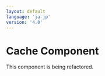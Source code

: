 ```yaml
---
layout: default
language: 'ja-jp'
version: '4.0'
---
```


# Cache Component

This component is being refactored.